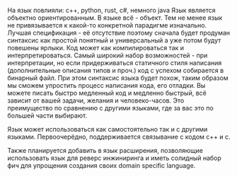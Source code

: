 На язык повлияли: c++, python, rust, c#, немного java
Язык является объектно ориентированным. В языке всё - объект.
Тем не менее язык не привязывается к какой-то конкретной парадигме изначально. 
Лучшая спецификация - её отсутствие поэтому сначала будет продуман синтаксис как простой понятный и универсальный а уже потом будут 
повешены ярлыки.
Код может как компилироваться так и интерпретироваться. Самый широкий набор возможностей - при интерпретации, но если придерживаться статичного
стиля написания (дополнительные описания типов и проч.) код с успехом
собирается в бинарный файл. При этом синтаксис языка будет похож, 
таким образом мы сможем упростить процесс написания кода, 
его отладки. Вы можете писать быстро медленный код и медленно 
быстрый, всё зависит от вашей задачи, желания и человеко-часов.
Это преимущество по сравнению с другими языками, где за вас это 
по большей части выбирают.

Язык может использоваться как самостоятельно так и с другими языками.
Первоочерёдно, поддерживается связывание с кодом c++ и c.

Также планируется добавить в язык расширения, позволяющие использовать
язык для реверс инжиниринга и иметь солидный набор фич для упрощения
создания своих domain specific language.